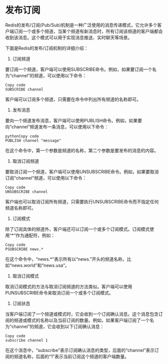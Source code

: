 # 发布订阅

Redis的发布/订阅(Pub/Sub)机制是一种广泛使用的消息传递模式，它允许多个客户端订阅一个或多个频道，当某个频道有新消息时，所有订阅该频道的客户端都会收到该消息。这个模式可以用于实现消息推送、实时聊天等场景。

下面是Redis的发布/订阅机制的详细介绍：

1. 订阅频道

要订阅一个频道，客户端可以使用SUBSCRIBE命令。例如，如果要订阅一个名为“channel”的频道，可以使用以下命令：

```
Copy code
SUBSCRIBE channel
```

客户端可以订阅多个频道，只需要在命令中列出所有频道的名称即可。

1. 发布消息

要向一个频道发布消息，客户端可以使用PUBLISH命令。例如，如果要向“channel”频道发布一条消息，可以使用以下命令：

```
pythonCopy code
PUBLISH channel "message"
```

在这个命令中，第一个参数是频道的名称，第二个参数是要发布的消息的内容。

1. 取消订阅频道

要取消订阅一个频道，客户端可以使用UNSUBSCRIBE命令。例如，如果要取消订阅“channel”频道，可以使用以下命令：

```
Copy code
UNSUBSCRIBE channel
```

客户端也可以取消订阅所有频道，只需要执行UNSUBSCRIBE命令而不指定任何频道名称即可。

1. 订阅模式

除了订阅具体的频道外，客户端还可以订阅一个或多个订阅模式。订阅模式使用“*”作为通配符，例如：

```
Copy code
PSUBSCRIBE news.*
```

在这个命令中，“news.*”表示所有以“news.”开头的频道名称，比如“news.world”和“news.usa”。

1. 取消订阅模式

取消订阅模式的方法与取消订阅频道的方法类似。客户端可以使用PUNSUBSCRIBE命令来取消订阅一个或多个订阅模式。

1. 订阅状态

当客户端订阅了一个频道或模式时，它会收到一个订阅确认消息。这个消息包含订阅的频道或模式的名称以及当前订阅的数量。例如，如果客户端订阅了一个名为“channel”的频道，它会收到以下订阅确认消息：

```
Copy code
subscribe channel 1
```

在这个消息中，“subscribe”表示订阅确认消息的类型，后面的“channel”表示订阅的频道名称，后面的“1”表示当前订阅这个频道的客户端数量。

 